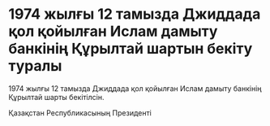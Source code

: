 # 1974 жылғы 12 тамызда Джиддада қол қойылған Ислам дамыту банкiнiң Құрылтай шартын бекiту туралы

1974 жылғы 12 тамызда Джиддада қол қойылған Ислам дамыту банкiнiң Құрылтай шарты бекiтiлсiн.

Қазақстан Республикасының Президентi

